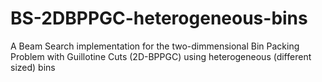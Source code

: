 # BS-2DBPPGC-heterogeneous-bins
A Beam Search implementation for the two-dimmensional Bin Packing Problem with Guillotine Cuts (2D-BPPGC) using heterogeneous (different sized) bins
